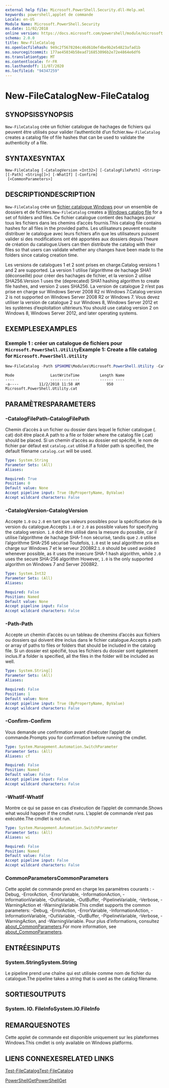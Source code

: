 ```yaml
---
external help file: Microsoft.PowerShell.Security.dll-Help.xml
keywords: powershell,applet de commande
Locale: en-US
Module Name: Microsoft.PowerShell.Security
ms.date: 11/02/2018
online version: https://docs.microsoft.com/powershell/module/microsoft.powershell.security/new-filecatalog?view=powershell-7.1&WT.mc_id=ps-gethelp
schema: 2.0.0
title: New-FileCatalog
ms.openlocfilehash: 949c2f5678204c46d610ef4be9b2e54823afad1b
ms.sourcegitcommit: 177ae45034b58ead716853096b2e72e4864e6df6
ms.translationtype: MT
ms.contentlocale: fr-FR
ms.lasthandoff: 11/07/2020
ms.locfileid: "94347259"
---
```

# <span data-ttu-id="45b30-103">New-FileCatalog</span><span class="sxs-lookup"><span data-stu-id="45b30-103">New-FileCatalog</span></span>

## <span data-ttu-id="45b30-104">SYNOPSIS</span><span class="sxs-lookup"><span data-stu-id="45b30-104">SYNOPSIS</span></span>
<span data-ttu-id="45b30-105">`New-FileCatalog` crée un fichier catalogue de hachages de fichiers qui peuvent être utilisés pour valider l’authenticité d’un fichier.</span><span class="sxs-lookup"><span data-stu-id="45b30-105">`New-FileCatalog` creates a catalog file of file hashes that can be used to validate the authenticity of a file.</span></span>

## <span data-ttu-id="45b30-106">SYNTAXE</span><span class="sxs-lookup"><span data-stu-id="45b30-106">SYNTAX</span></span>

```
New-FileCatalog [-CatalogVersion <Int32>] [-CatalogFilePath] <String> [[-Path] <String[]>] [-WhatIf] [-Confirm]
 [<CommonParameters>]
```

## <span data-ttu-id="45b30-107">DESCRIPTION</span><span class="sxs-lookup"><span data-stu-id="45b30-107">DESCRIPTION</span></span>

<span data-ttu-id="45b30-108">`New-FileCatalog` crée un [fichier catalogue Windows](/windows-hardware/drivers/install/catalog-files) pour un ensemble de dossiers et de fichiers.</span><span class="sxs-lookup"><span data-stu-id="45b30-108">`New-FileCatalog` creates a [Windows catalog file](/windows-hardware/drivers/install/catalog-files) for a set of folders and files.</span></span> <span data-ttu-id="45b30-109">Ce fichier catalogue contient des hachages pour tous les fichiers dans les chemins d’accès fournis.</span><span class="sxs-lookup"><span data-stu-id="45b30-109">This catalog file contains hashes for all files in the provided paths.</span></span> <span data-ttu-id="45b30-110">Les utilisateurs peuvent ensuite distribuer le catalogue avec leurs fichiers afin que les utilisateurs puissent valider si des modifications ont été apportées aux dossiers depuis l’heure de création du catalogue.</span><span class="sxs-lookup"><span data-stu-id="45b30-110">Users can then distribute the catalog with their files so that users can validate whether any changes have been made to the folders since catalog creation time.</span></span>

<span data-ttu-id="45b30-111">Les versions de catalogues 1 et 2 sont prises en charge.</span><span class="sxs-lookup"><span data-stu-id="45b30-111">Catalog versions 1 and 2 are supported.</span></span> <span data-ttu-id="45b30-112">La version 1 utilise l’algorithme de hachage SHA1 (déconseillé) pour créer des hachages de fichier, et la version 2 utilise SHA256.</span><span class="sxs-lookup"><span data-stu-id="45b30-112">Version 1 uses the (deprecated) SHA1 hashing algorithm to create file hashes, and version 2 uses SHA256.</span></span> <span data-ttu-id="45b30-113">La version de catalogue 2 n’est pas prise en charge sur Windows Server 2008 R2 ni Windows 7.</span><span class="sxs-lookup"><span data-stu-id="45b30-113">Catalog version 2 is not supported on Windows Server 2008 R2 or Windows 7.</span></span> <span data-ttu-id="45b30-114">Vous devez utiliser la version de catalogue 2 sur Windows 8, Windows Server 2012 et les systèmes d’exploitation ultérieurs.</span><span class="sxs-lookup"><span data-stu-id="45b30-114">You should use catalog version 2 on Windows 8, Windows Server 2012, and later operating systems.</span></span>

## <span data-ttu-id="45b30-115">EXEMPLES</span><span class="sxs-lookup"><span data-stu-id="45b30-115">EXAMPLES</span></span>

### <span data-ttu-id="45b30-116">Exemple 1 : créer un catalogue de fichiers pour `Microsoft.PowerShell.Utility`</span><span class="sxs-lookup"><span data-stu-id="45b30-116">Example 1: Create a file catalog for `Microsoft.PowerShell.Utility`</span></span>

```powershell
New-FileCatalog -Path $PSHOME\Modules\Microsoft.PowerShell.Utility -CatalogFilePath \temp\Microsoft.PowerShell.Utility.cat -CatalogVersion 2.0
```

```Output
Mode                LastWriteTime         Length Name
----                -------------         ------ ----
-a----         11/2/2018 11:58 AM            950 Microsoft.PowerShell.Utility.cat
```

## <span data-ttu-id="45b30-117">PARAMÈTRES</span><span class="sxs-lookup"><span data-stu-id="45b30-117">PARAMETERS</span></span>

### <span data-ttu-id="45b30-118">-CatalogFilePath</span><span class="sxs-lookup"><span data-stu-id="45b30-118">-CatalogFilePath</span></span>

<span data-ttu-id="45b30-119">Chemin d’accès à un fichier ou dossier dans lequel le fichier catalogue (. cat) doit être placé.</span><span class="sxs-lookup"><span data-stu-id="45b30-119">A path to a file or folder where the catalog file (.cat) should be placed.</span></span> <span data-ttu-id="45b30-120">Si un chemin d’accès au dossier est spécifié, le nom de fichier par défaut est `catalog.cat` utilisé.</span><span class="sxs-lookup"><span data-stu-id="45b30-120">If a folder path is specified, the default filename `catalog.cat` will be used.</span></span>

```yaml
Type: System.String
Parameter Sets: (All)
Aliases:

Required: True
Position: 0
Default value: None
Accept pipeline input: True (ByPropertyName, ByValue)
Accept wildcard characters: False
```

### <span data-ttu-id="45b30-121">-CatalogVersion</span><span class="sxs-lookup"><span data-stu-id="45b30-121">-CatalogVersion</span></span>

<span data-ttu-id="45b30-122">Accepte `1.0` ou `2.0` en tant que valeurs possibles pour la spécification de la version du catalogue.</span><span class="sxs-lookup"><span data-stu-id="45b30-122">Accepts `1.0` or `2.0` as possible values for specifying the catalog version.</span></span> <span data-ttu-id="45b30-123">`1.0` doit être utilisé dans la mesure du possible, car il utilise l’algorithme de hachage SHA-1 non sécurisé, tandis que `2.0` utilise l’algorithme SHA-256 sécurisé Toutefois, `1.0` est le seul algorithme pris en charge sur Windows 7 et le serveur 2008R2.</span><span class="sxs-lookup"><span data-stu-id="45b30-123">`1.0` should be used avoided whenever possible, as it uses the insecure SHA-1 hash algorithm, while `2.0` uses the secure SHA-256 algorithm However, `1.0` is the only supported algorithm on Windows 7 and Server 2008R2.</span></span>

```yaml
Type: System.Int32
Parameter Sets: (All)
Aliases:

Required: False
Position: Named
Default value: None
Accept pipeline input: False
Accept wildcard characters: False
```

### <span data-ttu-id="45b30-124">-Path</span><span class="sxs-lookup"><span data-stu-id="45b30-124">-Path</span></span>

<span data-ttu-id="45b30-125">Accepte un chemin d’accès ou un tableau de chemins d’accès aux fichiers ou dossiers qui doivent être inclus dans le fichier catalogue.</span><span class="sxs-lookup"><span data-stu-id="45b30-125">Accepts a path or array of paths to files or folders that should be included in the catalog file.</span></span> <span data-ttu-id="45b30-126">Si un dossier est spécifié, tous les fichiers du dossier sont également inclus.</span><span class="sxs-lookup"><span data-stu-id="45b30-126">If a folder is specified, all the files in the folder will be included as well.</span></span>

```yaml
Type: System.String[]
Parameter Sets: (All)
Aliases:

Required: False
Position: 1
Default value: None
Accept pipeline input: True (ByPropertyName, ByValue)
Accept wildcard characters: False
```

### <span data-ttu-id="45b30-127">-Confirm</span><span class="sxs-lookup"><span data-stu-id="45b30-127">-Confirm</span></span>

<span data-ttu-id="45b30-128">Vous demande une confirmation avant d’exécuter l’applet de commande.</span><span class="sxs-lookup"><span data-stu-id="45b30-128">Prompts you for confirmation before running the cmdlet.</span></span>

```yaml
Type: System.Management.Automation.SwitchParameter
Parameter Sets: (All)
Aliases: cf

Required: False
Position: Named
Default value: False
Accept pipeline input: False
Accept wildcard characters: False
```

### <span data-ttu-id="45b30-129">-WhatIf</span><span class="sxs-lookup"><span data-stu-id="45b30-129">-WhatIf</span></span>

<span data-ttu-id="45b30-130">Montre ce qui se passe en cas d’exécution de l’applet de commande.</span><span class="sxs-lookup"><span data-stu-id="45b30-130">Shows what would happen if the cmdlet runs.</span></span> <span data-ttu-id="45b30-131">L’applet de commande n’est pas exécutée.</span><span class="sxs-lookup"><span data-stu-id="45b30-131">The cmdlet is not run.</span></span>

```yaml
Type: System.Management.Automation.SwitchParameter
Parameter Sets: (All)
Aliases: wi

Required: False
Position: Named
Default value: False
Accept pipeline input: False
Accept wildcard characters: False
```

### <span data-ttu-id="45b30-132">CommonParameters</span><span class="sxs-lookup"><span data-stu-id="45b30-132">CommonParameters</span></span>

<span data-ttu-id="45b30-133">Cette applet de commande prend en charge les paramètres courants : -Debug, -ErrorAction, -ErrorVariable, -InformationAction, -InformationVariable, -OutVariable, -OutBuffer, -PipelineVariable, -Verbose, -WarningAction et -WarningVariable.</span><span class="sxs-lookup"><span data-stu-id="45b30-133">This cmdlet supports the common parameters: -Debug, -ErrorAction, -ErrorVariable, -InformationAction, -InformationVariable, -OutVariable, -OutBuffer, -PipelineVariable, -Verbose, -WarningAction, and -WarningVariable.</span></span> <span data-ttu-id="45b30-134">Pour plus d’informations, consultez [about_CommonParameters](https://go.microsoft.com/fwlink/?LinkID=113216).</span><span class="sxs-lookup"><span data-stu-id="45b30-134">For more information, see [about_CommonParameters](https://go.microsoft.com/fwlink/?LinkID=113216).</span></span>

## <span data-ttu-id="45b30-135">ENTRÉES</span><span class="sxs-lookup"><span data-stu-id="45b30-135">INPUTS</span></span>

### <span data-ttu-id="45b30-136">System.String</span><span class="sxs-lookup"><span data-stu-id="45b30-136">System.String</span></span>

<span data-ttu-id="45b30-137">Le pipeline prend une chaîne qui est utilisée comme nom de fichier du catalogue.</span><span class="sxs-lookup"><span data-stu-id="45b30-137">The pipeline takes a string that is used as the catalog filename.</span></span>

## <span data-ttu-id="45b30-138">SORTIES</span><span class="sxs-lookup"><span data-stu-id="45b30-138">OUTPUTS</span></span>

### <span data-ttu-id="45b30-139">System. IO. FileInfo</span><span class="sxs-lookup"><span data-stu-id="45b30-139">System.IO.FileInfo</span></span>

## <span data-ttu-id="45b30-140">REMARQUES</span><span class="sxs-lookup"><span data-stu-id="45b30-140">NOTES</span></span>

<span data-ttu-id="45b30-141">Cette applet de commande est disponible uniquement sur les plateformes Windows.</span><span class="sxs-lookup"><span data-stu-id="45b30-141">This cmdlet is only available on Windows platforms.</span></span>

## <span data-ttu-id="45b30-142">LIENS CONNEXES</span><span class="sxs-lookup"><span data-stu-id="45b30-142">RELATED LINKS</span></span>

[<span data-ttu-id="45b30-143">Test-FileCatalog</span><span class="sxs-lookup"><span data-stu-id="45b30-143">Test-FileCatalog</span></span>](Test-FileCatalog.md)

[<span data-ttu-id="45b30-144">PowerShellGet</span><span class="sxs-lookup"><span data-stu-id="45b30-144">PowerShellGet</span></span>](/powerShell/module/powershellget)
